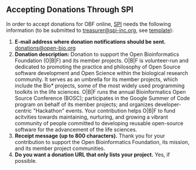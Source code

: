 Accepting Donations Through SPI
-------------------------------

In order to accept donations for OBF online, [SPI](http://www.spi-inc.org) needs the following information (to be submitted to treasurer@spi-inc.org, see [template](http://www.spi-inc.org/treasurer/newprojects/)):

1. **E-mail address where donation notifications should be sent.**
   donations@open-bio.org
2. **Donation description:** 
   Donation to support the Open Bioinformatics Foundation (O|B|F) and its member projects. O|B|F is volunteer-run and dedicated to promoting the practice and philosophy of Open Source software development and Open Science within the biological research community. It serves as an umbrella for its member projects, which include the Bio* projects, some of the most widely used programming toolkits in the life sciences. O|B|F runs the annual Bioinformatics Open Source Conference (BOSC); participates in the Google Summer of Code program on behalf of its member projects; and organizes developer-centric "Hackathon" events.
   Your contribution helps O|B|F to fund acitvities towards maintaining, nurturing, and growing a vibrant community of people committed to developing reusable open-source software for the advancement of the life sciences.    
3. **Receipt message (up to 800 characters).**
   Thank you for your contribution to support the Open Bioinformatics Foundation, its mission, and its member project communities.  
4. **Do you want a donation URL that only lists your project.** Yes, if possible.

